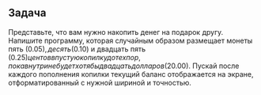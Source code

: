 ## Задача
Представьте, что вам нужно накопить денег на подарок другу. Напишите программу, которая случайным образом размещает монеты пять ($0.05), десять ($0.10) и двадцать пять ($0.25) центов в пустую копилку до тех пор, пока внутри не будет хотя бы двадцать долларов ($20.00). Пускай после каждого пополнения копилки текущий баланс отображается на экране, отформатированный с нужной шириной и точностью.